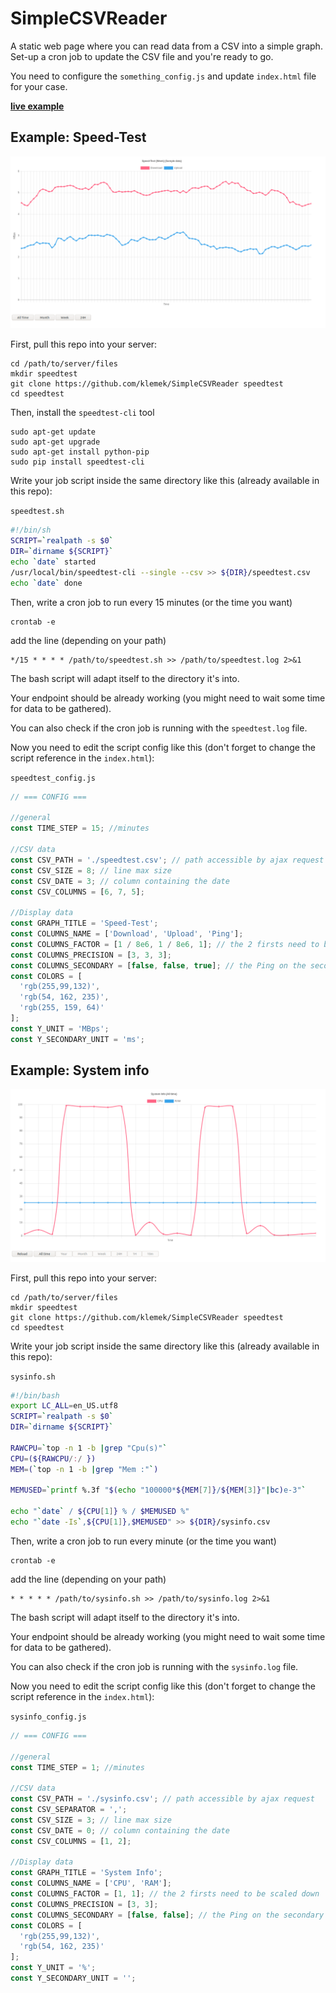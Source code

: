 # SimpleCSVReader

A static web page where you can read data from a CSV into a simple graph.
Set-up a cron job to update the CSV file and you're ready to go.

You need to configure the `something_config.js` and update `index.html` file for your case.

**[live example](https://klemek.github.io/SimpleCSVReader/)**

## Example: Speed-Test

![](docs/sample.png)

First, pull this repo into your server:
```
cd /path/to/server/files
mkdir speedtest
git clone https://github.com/klemek/SimpleCSVReader speedtest
cd speedtest
```

Then, install the `speedtest-cli` tool

```
sudo apt-get update
sudo apt-get upgrade
sudo apt-get install python-pip
sudo pip install speedtest-cli
```

Write your job script inside the same directory like this (already available in this repo):

`speedtest.sh`
```bash
#!/bin/sh
SCRIPT=`realpath -s $0`
DIR=`dirname ${SCRIPT}`
echo `date` started
/usr/local/bin/speedtest-cli --single --csv >> ${DIR}/speedtest.csv
echo `date` done
```

Then, write a cron job to run every 15 minutes (or the time you want)

```
crontab -e
```
add the line (depending on your path)
```
*/15 * * * * /path/to/speedtest.sh >> /path/to/speedtest.log 2>&1
```

The bash script will adapt itself to the directory it's into.

Your endpoint should be already working (you might need to wait some time for data to be gathered).

You can also check if the cron job is running with the `speedtest.log` file.

Now you need to edit the script config like this (don't forget to change the script reference in the `index.html`):

`speedtest_config.js`
```javascript
// === CONFIG ===

//general
const TIME_STEP = 15; //minutes

//CSV data
const CSV_PATH = './speedtest.csv'; // path accessible by ajax request
const CSV_SIZE = 8; // line max size
const CSV_DATE = 3; // column containing the date
const CSV_COLUMNS = [6, 7, 5];

//Display data
const GRAPH_TITLE = 'Speed-Test';
const COLUMNS_NAME = ['Download', 'Upload', 'Ping'];
const COLUMNS_FACTOR = [1 / 8e6, 1 / 8e6, 1]; // the 2 firsts need to be scaled down
const COLUMNS_PRECISION = [3, 3, 3];
const COLUMNS_SECONDARY = [false, false, true]; // the Ping on the secondary axis
const COLORS = [
  'rgb(255,99,132)',
  'rgb(54, 162, 235)',
  'rgb(255, 159, 64)'
];
const Y_UNIT = 'MBps';
const Y_SECONDARY_UNIT = 'ms';
```

## Example: System info

![](docs/sample2.png)

First, pull this repo into your server:
```
cd /path/to/server/files
mkdir speedtest
git clone https://github.com/klemek/SimpleCSVReader speedtest
cd speedtest
```

Write your job script inside the same directory like this (already available in this repo):

`sysinfo.sh`
```bash
#!/bin/bash
export LC_ALL=en_US.utf8
SCRIPT=`realpath -s $0`
DIR=`dirname ${SCRIPT}`

RAWCPU=`top -n 1 -b |grep "Cpu(s)"`
CPU=(${RAWCPU/:/ })
MEM=(`top -n 1 -b |grep "Mem :"`)

MEMUSED=`printf %.3f "$(echo "100000*${MEM[7]}/${MEM[3]}"|bc)e-3"`

echo "`date` / ${CPU[1]} % / $MEMUSED %"
echo "`date -Is`,${CPU[1]},$MEMUSED" >> ${DIR}/sysinfo.csv
```

Then, write a cron job to run every minute (or the time you want)

```
crontab -e
```
add the line (depending on your path)
```
* * * * * /path/to/sysinfo.sh >> /path/to/sysinfo.log 2>&1
```

The bash script will adapt itself to the directory it's into.

Your endpoint should be already working (you might need to wait some time for data to be gathered).

You can also check if the cron job is running with the `sysinfo.log` file.

Now you need to edit the script config like this (don't forget to change the script reference in the `index.html`):

`sysinfo_config.js`
```javascript
// === CONFIG ===

//general
const TIME_STEP = 1; //minutes

//CSV data
const CSV_PATH = './sysinfo.csv'; // path accessible by ajax request
const CSV_SEPARATOR = ',';
const CSV_SIZE = 3; // line max size
const CSV_DATE = 0; // column containing the date
const CSV_COLUMNS = [1, 2];

//Display data
const GRAPH_TITLE = 'System Info';
const COLUMNS_NAME = ['CPU', 'RAM'];
const COLUMNS_FACTOR = [1, 1]; // the 2 firsts need to be scaled down
const COLUMNS_PRECISION = [3, 3];
const COLUMNS_SECONDARY = [false, false]; // the Ping on the secondary axis
const COLORS = [
  'rgb(255,99,132)',
  'rgb(54, 162, 235)'
];
const Y_UNIT = '%';
const Y_SECONDARY_UNIT = '';
```